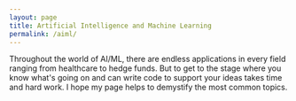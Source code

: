 ```yaml
---
layout: page
title: Artificial Intelligence and Machine Learning
permalink: /aiml/
---
```


Throughout the world of AI/ML, there are endless applications in every field ranging from healthcare to hedge funds. But to get to the stage where you know what's going on and can write code to support your ideas takes time and hard work. I hope my page helps to demystify the most common topics.

<!-- how to link to files at the same level
Here's a little more about me in case you gave a [crap](about.md).
-->

<!-- find a way to link internally
Here's me [welcoming you]({{ site.baseurl }}{% link _posts/2018-08-13-welcome.md %})
-->
